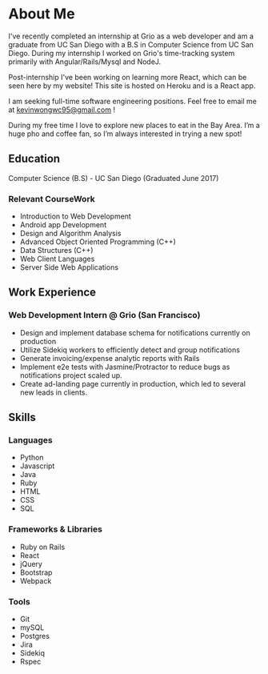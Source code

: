 # About Me

I've recently completed an internship at Grio as a web developer and am a graduate from UC San Diego with a B.S in Computer Science from UC San Diego.
During my internship I worked on Grio's time-tracking system primarily with Angular/Rails/Mysql and NodeJ.

Post-internship I've been working on learning more React, which can be seen here by my website!
This site is hosted on Heroku and is a React app.

I am seeking full-time software engineering positions. Feel free to email me at <kevinwongwc95@gmail.com> !

During my free time I love to explore new places to eat in the Bay Area. I’m a huge pho and coffee fan, so I’m always interested in trying a new spot!

## Education

Computer Science (B.S) - UC San Diego (Graduated June 2017)

### Relevant CourseWork

- Introduction to Web Development
- Android app Development
- Design and Algorithm Analysis
- Advanced Object Oriented Programming (C++)
- Data Structures (C++)
- Web Client Languages
- Server Side Web Applications

## Work Experience

### Web Development Intern @ Grio (San Francisco)

- Design and implement database schema for notifications currently on production
- Utilize Sidekiq workers to efficiently detect and group notifications
- Generate invoicing/expense analytic reports with Rails
- Implement e2e tests with Jasmine/Protractor to reduce bugs as notifications project scaled up.
- Create ad-landing page currently in production, which led to several new leads in clients.


## Skills

### Languages
- Python
- Javascript
- Java
- Ruby
- HTML
- CSS
- SQL

### Frameworks & Libraries
- Ruby on Rails
- React
- jQuery
- Bootstrap
- Webpack

### Tools
- Git
- mySQL
- Postgres
- Jira
- Sidekiq
- Rspec

